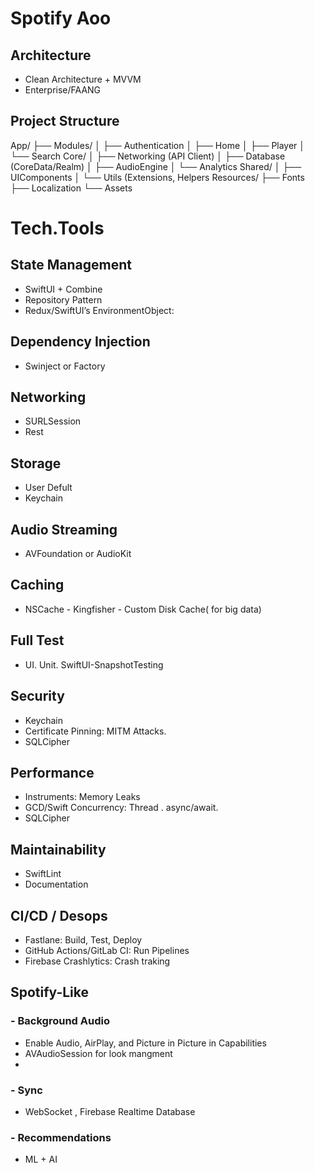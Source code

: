 #  Spotify Aoo

## Architecture
 - Clean Architecture + MVVM
 - Enterprise/FAANG

## Project Structure

App/
├── Modules/
│   ├── Authentication 
│   ├── Home
│   ├── Player 
│   └── Search 
Core/
│   ├── Networking (API Client)
│   ├── Database (CoreData/Realm)
│   ├── AudioEngine
│   └── Analytics
Shared/
│   ├── UIComponents 
│   └── Utils (Extensions, Helpers
Resources/
    ├── Fonts
    ├── Localization
    └── Assets

# Tech.Tools
## **State Management**
- SwiftUI + Combine
- Repository Pattern
- Redux/SwiftUI’s EnvironmentObject:

## **Dependency Injection**

- Swinject or Factory

## **Networking**

- SURLSession
- Rest

## **Storage**

- User Defult
- Keychain

## **Audio Streaming**

- AVFoundation or AudioKit

##  **Caching**

- NSCache - Kingfisher - Custom Disk Cache( for big data)

##  **Full Test**
 
- UI. Unit. SwiftUI-SnapshotTesting 

##  **Security**

- Keychain
- Certificate Pinning: MITM Attacks.
- SQLCipher

##  **Performance**

- Instruments: Memory Leaks
- GCD/Swift Concurrency: Thread . async/await.
- SQLCipher 

##  **Maintainability**

- SwiftLint
- Documentation

## **CI/CD / Desops**

- Fastlane: Build, Test, Deploy
- GitHub Actions/GitLab CI: Run Pipelines
- Firebase Crashlytics: Crash traking

## **Spotify-Like**
### - Background Audio
 - Enable Audio, AirPlay, and Picture in Picture in Capabilities
 - AVAudioSession for look mangment
 - 
### - Sync 
 - WebSocket , Firebase Realtime Database
### - Recommendations
 - ML + AI
